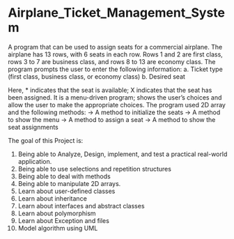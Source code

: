 # Airplane_Ticket_Management_System

A program  that can be used to assign seats for a commercial airplane. The airplane has 13 rows, with 6 seats in each row. Rows 1 and 2 are first class, rows 3 
to 7 are business class, and rows 8 to 13 are economy class. The program prompts the user to enter the following information:
a. Ticket type (first class, business class, or economy class)
b. Desired seat

Here, * indicates that the seat is available; X indicates that the seat has been assigned. It is a menu-driven program; shows the user’s choices and allow the user to make the appropriate choices. The program used 2D array and the following methods:
-> A method to initialize the seats
-> A method to show the menu
-> A method to assign a seat
-> A method to show the seat assignments

The goal of this Project is: 
1. Being able to Analyze, Design, implement, and test a practical real-world application.  
2. Being able to use selections and repetition structures 
3. Being able to deal with methods 
4. Being able to manipulate 2D arrays.
5. Learn about user-defined classes
6. Learn about inheritance
7. Learn about interfaces and abstract classes
8. Learn about polymorphism
9. Learn about Exception and files
10. Model algorithm using UML

